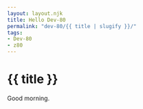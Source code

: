 ```yaml
---
layout: layout.njk
title: Hello Dev-80
permalink: "dev-80/{{ title | slugify }}/"
tags:
- Dev-80
- z80
---
```

# {{ title }}

Good morning.